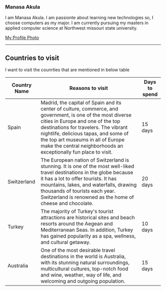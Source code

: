 ### Manasa Akula
I am Manasa Akula. I am passionte about learning new technologies so, I choose computers as my major. I am currently pursuing my masters in applied computer science at Northwest missouri state university.

[My Profile Photo](Manasa_Akula.jpg)
 
 -----
## Countries to visit
I want to visit the counrties that are mentioned in below table

| Country Name | Reasons to visit | Days to spend |
|   -----    | ----- | ----- |
| Spain | Madrid, the capital of Spain and its center of culture, commerce, and government, is one of the most diverse cities in Europe and one of the top destinations for travelers. The vibrant nightlife, delicious tapas, and some of the top art museums in all of Europe make the central neighborhoods an exceptionally fun place to visit. | 15 days |
| Switzerland | The European nation of Switzerland is stunning. It is one of the most well-liked travel destinations in the globe because it has a lot to offer tourists. It has mountains, lakes, and waterfalls, drawing thousands of tourists each year. Switzerland is renowned as the home of cheese and chocolate.| 20 days|
| Turkey | The majority of Turkey's tourist attractions are historical sites and beach resorts around the Aegean and Mediterranean Seas. In addition, Turkey has gained popularity as a spa, wellness, and cultural getaway. | 10 days|
| Australia | One of the most desirable travel destinations in the world is Australia, with its stunning natural surroundings, multicultural cultures, top-notch food and wine, weather, way of life, and welcoming and outgoing population. | 15 days |


